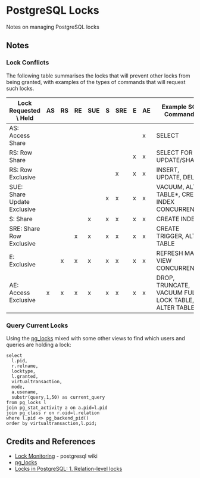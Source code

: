 # PostgreSQL Locks

Notes on managing PostgreSQL locks

## Notes

### Lock Conflicts

The following table summarises the locks that will prevent other locks from being granted,
with examples of the types of commands that will request such locks.

| Lock Requested \ Held       | AS | RS | RE | SUE| S | SRE| E | AE | Example SQL Commands |
|-----------------------------|----|----|----|----|---|----|---|----|-----|
| AS: Access Share            |    |    |    |    |   |    |   | x  | SELECT |
| RS: Row Share               |    |    |    |    |   |    | x | x  | SELECT FOR UPDATE/SHARE |
| RS: Row Exclusive           |    |    |    |    |   | x  | x | x  | INSERT, UPDATE, DELETE |
| SUE: Share Update Exclusive |    |    |    |    | x | x  | x | x  | VACUUM, ALTER TABLE*, СREATE INDEX CONCURRENTLY |
| S: Share                    |    |    |    | x  | x | x  | x | x  | CREATE INDEX |
| SRE: Share Row Exclusive    |    |    | x  | x  | x | x  | x | x  | CREATE TRIGGER, ALTER TABLE |
| E: Exclusive                |    | x  | x  | x  | x | x  | x | x  | REFRESH MAT. VIEW CONCURRENTLY |
| AE: Access Exclusive        | x  | x  | x  | x  | x | x  | x | x  | DROP, TRUNCATE, VACUUM FULL, LOCK TABLE, ALTER TABLE |

### Query Current Locks

Using the
[pg_locks](https://www.postgresql.org/docs/current/view-pg-locks.html)
mixed with some other views to find which users and queries are holding a lock:

    select
      l.pid,
      r.relname,
      locktype,
      l.granted,
      virtualtransaction,
      mode,
      a.usename,
      substr(query,1,50) as current_query
    from pg_locks l
    join pg_stat_activity a on a.pid=l.pid
    join pg_class r on r.oid=l.relation
    where l.pid <> pg_backend_pid()
    order by virtualtransaction,l.pid;

## Credits and References

* [Lock Monitoring](https://wiki.postgresql.org/wiki/Lock_Monitoring) - postgresql wiki
* [pg_locks](https://www.postgresql.org/docs/current/view-pg-locks.html)
* [Locks in PostgreSQL: 1. Relation-level locks](https://postgrespro.com/blog/pgsql/5967999)
